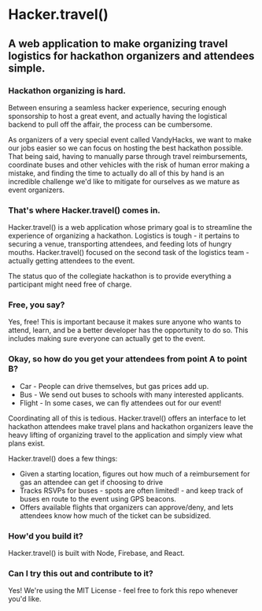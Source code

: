 # Hacker.travel()
## A web application to make organizing travel logistics for hackathon organizers and attendees simple.

### Hackathon organizing is hard.
Between ensuring a seamless hacker experience, securing enough sponsorship to host a great event, and 
actually having the logistical backend to pull off the affair, the process can be cumbersome.

As organizers of a very special event called VandyHacks, we want to make our jobs easier so we can focus
on hosting the best hackathon possible. That being said, having to manually parse through travel reimbursements,
coordinate buses and other vehicles with the risk of human error making a mistake, and finding the time
to actually do all of this by hand is an incredible challenge we'd like to mitigate for ourselves
as we mature as event organizers.

### That's where Hacker.travel() comes in.
Hacker.travel() is a web application whose primary goal is to streamline the experience of organizing a hackathon.
Logistics is tough - it pertains to securing a venue, transporting attendees, and feeding lots of hungry
mouths. Hacker.travel() focused on the second task of the logistics team - actually getting attendees to the 
event.

The status quo of the collegiate hackathon is to provide everything a participant might need free of charge.

### Free, you say?
Yes, free! This is important because it makes sure anyone who wants to attend, learn, and be a better
developer has the opportunity to do so. This includes making sure everyone can actually get to the event.

### Okay, so how do you get your attendees from point A to point B?
- Car - People can drive themselves, but gas prices add up.
- Bus - We send out buses to schools with many interested applicants.
- Flight - In some cases, we can fly attendees out for our event!

Coordinating all of this is tedious. Hacker.travel() offers an interface to let hackathon 
attendees make travel plans and hackathon organizers leave the heavy lifting of organizing
travel to the application and simply view what plans exist.

Hacker.travel() does a few things:
- Given a starting location, figures out how much of a reimbursement for gas an attendee can get if choosing to drive
- Tracks RSVPs for buses - spots are often limited! - and keep track of buses en route to the event using GPS beacons.
- Offers available flights that organizers can approve/deny, and lets attendees know how much of the ticket can be subsidized.

### How'd you build it?
Hacker.travel() is built with Node, Firebase, and React.

### Can I try this out and contribute to it?
Yes! We're using the MIT License - feel free to fork this repo whenever you'd like.